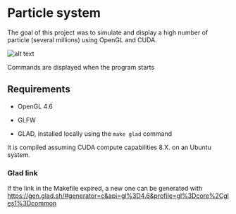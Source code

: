 # Particle system

The goal of this project was to simulate and display a high number of particle (several millions) using OpenGL and CUDA.

![alt text](image.png)

Commands are displayed when the program starts

## Requirements

- OpenGL 4.6

- GLFW

- GLAD, installed locally using the `make glad` command

It is compiled assuming CUDA compute capabilities 8.X. on an Ubuntu system.

### Glad link

If the link in the Makefile expired, a new one can be generated with
https://gen.glad.sh/#generator=c&api=gl%3D4.6&profile=gl%3Dcore%2Cgles1%3Dcommon


